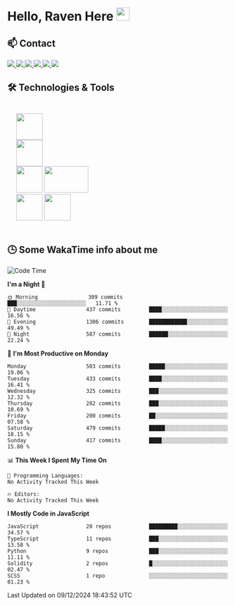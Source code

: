 # Hello, Raven Here <img src="https://raw.githubusercontent.com/MartinHeinz/MartinHeinz/master/wave.gif" width="30px">

<!--
Here are some ideas to get you started:

- 🔭 I’m currently working on ...
- 🌱 I’m currently learning ...
- 👯 I’m looking to collaborate on ...
- 🤔 I’m looking for help with ...
- 💬 Ask me about ...
- 📫 How to reach me: ...
- 😄 Pronouns: ...
- ⚡ Fun fact: ...
-->


## 📫 Contact

<p>
 <a href="https://RaveHunter05.github.io">
  <img src="https://img.shields.io/badge/ravehunter05-%23206A5D.svg?&style=for-the-badge&logo=jquery&logoColor=white" />
 </a>

 <a href="https://www.linkedin.com/in/paul-sotelo-rocha-68733687/">
  <img src="https://img.shields.io/badge/connect-%230077B5.svg?&style=for-the-badge&logo=linkedin&logoColor=white" />
 </a>

 <a href="https://join.skype.com/invite/viy3VgZfhRKv">
  <img src="https://img.shields.io/badge/chat-%2300AFF0.svg?&style=for-the-badge&logo=skype&logoColor=white" />
 </a>

 <a href="mailto:paulsotelo97@gmail.com">
  <img src="https://img.shields.io/badge/email-%23C14438.svg?&style=for-the-badge&logo=Gmail&logoColor=white" />
 </a>

 <a href="https://wa.me/50577312543">
  <img src="https://img.shields.io/badge/Whatsapp-%2300BFA5.svg?&style=for-the-badge&logo=Whatsapp&logoColor=white" />
 </a>
  
   <a href="https://telegram.me/RaveHunter05">
  <img src="https://img.shields.io/badge/Telegram-%23206A5D.svg?&style=for-the-badge&logo=Telegram&logoColor=white" />
 </a>
</p>

## 🛠️ Technologies & Tools

<div style="display: flex; flex-direction: column; padding: 20px;">
 
<div> <img src="https://cdn.pixabay.com/photo/2020/02/22/16/29/penguin-4871045_640.png" width="60" height="60"/> </div>
<img src="https://static-00.iconduck.com/assets.00/react-icon-2048x2048-o8k3ymqa.png" width="60" height="60" />
<div>
 <img src="https://upload.wikimedia.org/wikipedia/commons/thumb/c/c3/Python-logo-notext.svg/1200px-Python-logo-notext.svg.png" width="60" height="60" />
 <img src="https://www.ibm.com/content/dam/adobe-cms/instana/media_logo/dotnetCore.component.complex-narrative-xl.ts=1691583540732.png/content/adobe-cms/mx/es/products/instana/supported-technologies/dotnet-core-monitoring/_jcr_content/root/table_of_contents/body/content_section_styled/content-section-body/complex_narrative/logoimage" width="100" height="60" />
</div>

<div>
<img src="https://seeklogo.com/images/S/solana-sol-logo-12828AD23D-seeklogo.com.png" width="60" height="60" />
<img src="https://s2.coinmarketcap.com/static/img/coins/200x200/1027.png" width="60" height="60" />
</div>
</div>

## 🕒 Some WakaTime info about me

<!--START_SECTION:waka-->
![Code Time](http://img.shields.io/badge/Code%20Time-939%20hrs%2032%20mins-blue)

**I'm a Night 🦉** 

```text
🌞 Morning                309 commits         ███░░░░░░░░░░░░░░░░░░░░░░   11.71 % 
🌆 Daytime                437 commits         ████░░░░░░░░░░░░░░░░░░░░░   16.56 % 
🌃 Evening                1306 commits        ████████████░░░░░░░░░░░░░   49.49 % 
🌙 Night                  587 commits         ██████░░░░░░░░░░░░░░░░░░░   22.24 % 
```
📅 **I'm Most Productive on Monday** 

```text
Monday                   503 commits         █████░░░░░░░░░░░░░░░░░░░░   19.06 % 
Tuesday                  433 commits         ████░░░░░░░░░░░░░░░░░░░░░   16.41 % 
Wednesday                325 commits         ███░░░░░░░░░░░░░░░░░░░░░░   12.32 % 
Thursday                 282 commits         ███░░░░░░░░░░░░░░░░░░░░░░   10.69 % 
Friday                   200 commits         ██░░░░░░░░░░░░░░░░░░░░░░░   07.58 % 
Saturday                 479 commits         █████░░░░░░░░░░░░░░░░░░░░   18.15 % 
Sunday                   417 commits         ████░░░░░░░░░░░░░░░░░░░░░   15.80 % 
```


📊 **This Week I Spent My Time On** 

```text
💬 Programming Languages: 
No Activity Tracked This Week

🔥 Editors: 
No Activity Tracked This Week
```

**I Mostly Code in JavaScript** 

```text
JavaScript               28 repos            █████████░░░░░░░░░░░░░░░░   34.57 % 
TypeScript               11 repos            ███░░░░░░░░░░░░░░░░░░░░░░   13.58 % 
Python                   9 repos             ███░░░░░░░░░░░░░░░░░░░░░░   11.11 % 
Solidity                 2 repos             █░░░░░░░░░░░░░░░░░░░░░░░░   02.47 % 
SCSS                     1 repo              ░░░░░░░░░░░░░░░░░░░░░░░░░   01.23 % 
```




 Last Updated on 09/12/2024 18:43:52 UTC
<!--END_SECTION:waka-->
